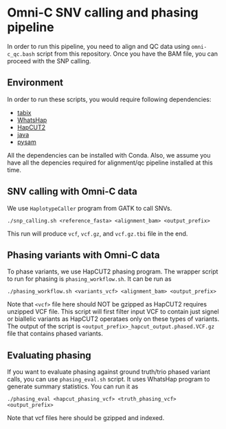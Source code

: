 # Omni-C SNV calling and phasing pipeline

In order to run this pipeline, you need to align and QC data using `omni-c_qc.bash` script from this repository. Once you have the BAM file, you can proceed with the SNP calling. 

## Environment

In order to run these scripts, you would require following dependencies:

- [tabix](https://anaconda.org/bioconda/tabix)
- [WhatsHap](https://whatshap.readthedocs.io/en/latest/)
- [HapCUT2](https://github.com/vibansal/HapCUT2)
- [java](https://anaconda.org/bioconda/java-jdk)
- [pysam](https://pysam.readthedocs.io/en/latest/index.html)

All the dependencies can be installed with Conda. Also, we assume you have all the depencies required for alignment/qc pipeline installed at this time. 

## SNV calling with Omni-C data

We use `HaplotypeCaller` program from GATK to call SNVs.

```
./snp_calling.sh <reference_fasta> <alignment_bam> <output_prefix>
```
This run will produce `vcf`, `vcf.gz`, and `vcf.gz.tbi` file in the end. 

## Phasing variants with Omni-C data

To phase variants, we use HapCUT2 phasing program. The wrapper script to run for phasing is `phasing_workflow.sh`. It can be run as

```
./phasing_workflow.sh <variants_vcf> <alignment_bam> <output_prefix>
```


Note that `<vcf>` file here should NOT be gzipped as HapCUT2 requires unzipped VCF file. This script will first filter input VCF to contain just signel or biallelic variants as HapCUT2 operataes only on these types of variants. The output of the script is `<output_prefix>_hapcut_output.phased.VCF.gz` file that contains phased variants. 

## Evaluating phasing

If you want to evaluate phasing against ground truth/trio phased variant calls, you can use `phasing_eval.sh` script. It uses WhatsHap program to generate summary statistics. You can run it as

```
./phasing_eval <hapcut_phasing_vcf> <truth_phasing_vcf> <output_prefix>
```

Note that vcf files here should be gzipped and indexed. 
